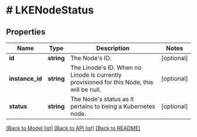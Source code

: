 # # LKENodeStatus

## Properties

Name | Type | Description | Notes
------------ | ------------- | ------------- | -------------
**id** | **string** | The Node&#39;s ID. | [optional]
**instance_id** | **string** | The Linode&#39;s ID. When no Linode is currently provisioned for this Node, this will be null. | [optional]
**status** | **string** | The Node&#39;s status as it pertains to being a Kubernetes node. | [optional]

[[Back to Model list]](../../README.md#models) [[Back to API list]](../../README.md#endpoints) [[Back to README]](../../README.md)
